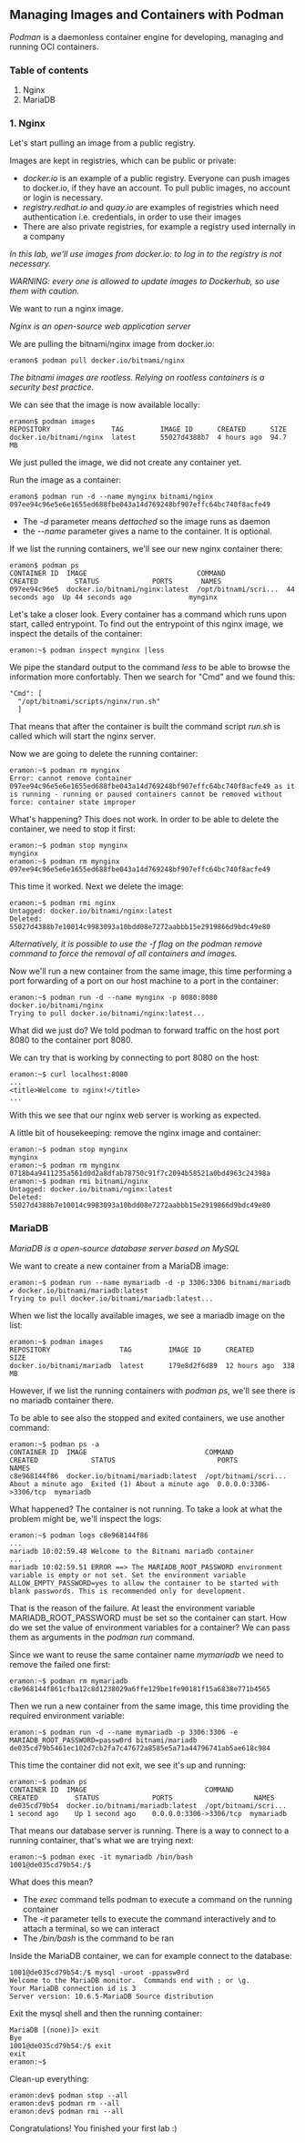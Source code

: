 
## Managing Images and Containers with Podman

_Podman_ is a daemonless container engine for developing, managing and running OCI containers. 

### Table of contents

1. Nginx
2. MariaDB 

### 1. Nginx

Let's start pulling an image from a public registry. 

Images are kept in registries, which can be public or private:

 * _docker.io_ is an example of a public registry. Everyone can push images to docker.io, if they have an account. To pull public images, no account or login is necessary.
 * _registry.redhat.io_ and _quay.io_ are examples of registries which need authentication i.e. credentials, in order to use their images
 * There are also private registries, for example a registry used internally in a company

_In this lab, we'll use images from docker.io: to log in to the registry is not necessary._

_WARNING: every one is allowed to update images to Dockerhub, so use them with caution._

We want to run a nginx image. 

_Nginx is an open-source web application server_

We are pulling the bitnami/nginx image from docker.io:
```
eramon$ podman pull docker.io/bitnami/nginx
```

_The bitnami images are rootless. Relying on rootless containers is a security best practice._

We can see that the image is now available locally:
```
eramon$ podman images
REPOSITORY               TAG         IMAGE ID      CREATED      SIZE
docker.io/bitnami/nginx  latest      55027d4388b7  4 hours ago  94.7 MB
```

We just pulled the image, we did not create any container yet.

Run the image as a container:
```
eramon$ podman run -d --name mynginx bitnami/nginx
097ee94c96e5e6e1655ed688fbe043a14d769248bf907effc64bc740f8acfe49
```
 * The _-d_ parameter means _dettached_ so the image runs as daemon
 * the _--name_ parameter gives a name to the container. It is optional.

If we list the running containers, we'll see our new nginx container there:
```
eramon$ podman ps
CONTAINER ID  IMAGE                           COMMAND               CREATED         STATUS             PORTS       NAMES
097ee94c96e5  docker.io/bitnami/nginx:latest  /opt/bitnami/scri...  44 seconds ago  Up 44 seconds ago              mynginx

```
Let's take a closer look. Every container has a command which runs upon start, called entrypoint. To find out the entrypoint of this nginx image, we inspect the details of the container:
```
eramon:~$ podman inspect mynginx |less
```

We pipe the standard output to the command _less_ to be able to browse the information more confortably. Then we search for "Cmd" and we found this:
```
"Cmd": [
  "/opt/bitnami/scripts/nginx/run.sh"
  ]
```
That means that after the container is built the command script _run.sh_ is called which will start the nginx server.

Now we are going to delete the running container:
```
eramon:~$ podman rm mynginx
Error: cannot remove container 097ee94c96e5e6e1655ed688fbe043a14d769248bf907effc64bc740f8acfe49 as it is running - running or paused containers cannot be removed without force: container state improper
```

What's happening? This does not work. In order to be able to delete the container, we need to stop it first:
```
eramon:~$ podman stop mynginx
mynginx
eramon:~$ podman rm mynginx
097ee94c96e5e6e1655ed688fbe043a14d769248bf907effc64bc740f8acfe49
```

This time it worked. Next we delete the image:
```
eramon:~$ podman rmi nginx
Untagged: docker.io/bitnami/nginx:latest
Deleted: 55027d4388b7e10014c9983093a10bdd08e7272aabbb15e2919866d9bdc49e80
```

_Alternatively, it is possible to use the _-f_ flag on the _podman remove_ command to force the removal of all containers and images._

Now we'll run a new container from the same image, this time performing a port forwarding of a port on our host machine to a port in the container:
```
eramon:~$ podman run -d --name mynginx -p 8080:8080 docker.io/bitnami/nginx
Trying to pull docker.io/bitnami/nginx:latest...
```

What did we just do? We told podman to forward traffic on the host port 8080 to the container port 8080. 

We can try that is working by connecting to port 8080 on the host:
```
eramon:~$ curl localhost:8080
...
<title>Welcome to nginx!</title>
...
```
With this we see that our nginx web server is working as expected.

A little bit of housekeeping: remove the nginx image and container:
```
eramon:~$ podman stop mynginx
mynginx
eramon:~$ podman rm mynginx
0718b4a9411235a561d0d2a8dfab78750c91f7c2094b58521a0bd4963c24398a
eramon:~$ podman rmi bitnami/nginx
Untagged: docker.io/bitnami/nginx:latest
Deleted: 55027d4388b7e10014c9983093a10bdd08e7272aabbb15e2919866d9bdc49e80
```

### MariaDB

_MariaDB is a open-source database server based on MySQL_

We want to create a new container from a MariaDB image:
```
eramon:~$ podman run --name mymariadb -d -p 3306:3306 bitnami/mariadb
✔ docker.io/bitnami/mariadb:latest
Trying to pull docker.io/bitnami/mariadb:latest...
```

When we list the locally available images, we see a mariadb image on the list:
```
eramon:~$ podman images
REPOSITORY                 TAG         IMAGE ID      CREATED       SIZE
docker.io/bitnami/mariadb  latest      179e8d2f6d89  12 hours ago  338 MB
```
However, if we list the running containers with _podman ps_, we'll see there is no mariadb container there.

To be able to see also the stopped and exited containers, we use another command:
```
eramon:~$ podman ps -a
CONTAINER ID  IMAGE                             COMMAND               CREATED             STATUS                         PORTS                    NAMES
c8e968144f86  docker.io/bitnami/mariadb:latest  /opt/bitnami/scri...  About a minute ago  Exited (1) About a minute ago  0.0.0.0:3306->3306/tcp  mymariadb
```

What happened? The container is not running. To take a look at what the problem might be, we'll inspect the logs:
```
eramon:~$ podman logs c8e968144f86
...
mariadb 10:02:59.48 Welcome to the Bitnami mariadb container
...
mariadb 10:02:59.51 ERROR ==> The MARIADB_ROOT_PASSWORD environment variable is empty or not set. Set the environment variable ALLOW_EMPTY_PASSWORD=yes to allow the container to be started with blank passwords. This is recommended only for development.
```

That is the reason of the failure. At least the environment variable MARIADB_ROOT_PASSWORD must be set so the container can start. How do we set the value of environment variables for a container? We can pass them as arguments in the _podman run_ command. 

Since we want to reuse the same container name _mymariadb_ we need to remove the failed one first:
```
eramon:~$ podman rm mymariadb
c8e968144f861cfba12c8d1238029a6ffe129be1fe90181f15a6838e771b4565
```

Then we run a new container from the same image, this time providing the required environment variable:
```
eramon:~$ podman run -d --name mymariadb -p 3306:3306 -e MARIADB_ROOT_PASSWORD=passw0rd bitnami/mariadb
de035cd79b5461ec102d7cb2fa7c47672a8585e5a71a44796741ab5ae618c984
```

This time the container did not exit, we see it's up and running:
```
eramon:~$ podman ps
CONTAINER ID  IMAGE                             COMMAND               CREATED         STATUS             PORTS                    NAMES
de035cd79b54  docker.io/bitnami/mariadb:latest  /opt/bitnami/scri...  1 second ago    Up 1 second ago    0.0.0.0:3306->3306/tcp  mymariadb
```

That means our database server is running. There is a way to connect to a running container, that's what we are trying next:
```
eramon:~$ podman exec -it mymariadb /bin/bash
1001@de035cd79b54:/$ 
```

What does this mean?
 * The _exec_ command tells podman to execute a command on the running container
 * The _-it_ parameter tells to execute the command interactively and to attach a terminal, so we can interact
 * The _/bin/bash_ is the command to be ran

Inside the MariaDB container, we can for example connect to the database:
```
1001@de035cd79b54:/$ mysql -uroot -ppassw0rd
Welcome to the MariaDB monitor.  Commands end with ; or \g.
Your MariaDB connection id is 3
Server version: 10.6.5-MariaDB Source distribution
```

Exit the mysql shell and then the running container:
```
MariaDB [(none)]> exit
Bye
1001@de035cd79b54:/$ exit
exit
eramon:~$ 
```

Clean-up everything:
```
eramon:dev$ podman stop --all
eramon:dev$ podman rm --all
eramon:dev$ podman rmi --all
```

Congratulations! You finished your first lab :)
